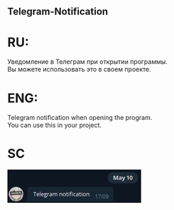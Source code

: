 ## Telegram-Notification
# RU:
 Уведомление в Телеграм при открытии программы. <br /> Вы можете использовать это в своем проекте.
# ENG:
 Telegram notification when opening the program. <br /> You can use this in your project. 
 # SC
 ![alt text](kwXZ275GC9k.jpg)
